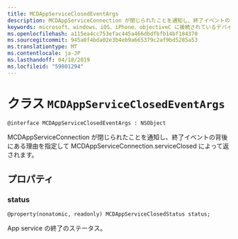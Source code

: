 ```yaml
---
title: MCDAppServiceClosedEventArgs
description: MCDAppServiceConnection が閉じられたことを通知し、終了イベントの背後にある理由を指定して MCDAppServiceConnection.serviceClosed によって返されます。
keywords: microsoft、windows、iOS、iPhone、objectiveC に接続されているデバイス、プロジェクトのローマ
ms.openlocfilehash: a115ea4cc753efac445a466dbdfbfb14bf184370
ms.sourcegitcommit: 945a0f4bda02e3b4eb9a665379c2af9bd5285a53
ms.translationtype: MT
ms.contentlocale: ja-JP
ms.lasthandoff: 04/18/2019
ms.locfileid: "59801294"
---
```

# <a name="class-mcdappserviceclosedeventargs"></a>クラス `MCDAppServiceClosedEventArgs` 

```
@interface MCDAppServiceClosedEventArgs : NSObject
```  

MCDAppServiceConnection が閉じられたことを通知し、終了イベントの背後にある理由を指定して MCDAppServiceConnection.serviceClosed によって返されます。

## <a name="properties"></a>プロパティ

### <a name="status"></a>status
`@property(nonatomic, readonly) MCDAppServiceClosedStatus status;`

App service の終了のステータス。